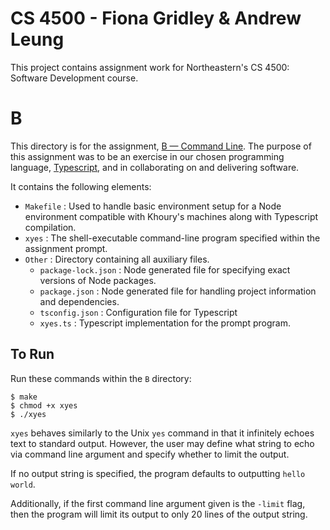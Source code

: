 # CS 4500 - Fiona Gridley & Andrew Leung

This project contains assignment work for Northeastern's CS 4500: Software Development course.

# B

This directory is for the assignment, [B — Command Line](https://www.ccs.neu.edu/home/matthias/4500-f20/B.html). The purpose of this assignment was to be an exercise in our chosen programming language, [Typescript](https://www.typescriptlang.org/), and in collaborating on and delivering software.

It contains the following elements:

- `Makefile` : Used to handle basic environment setup for a Node environment compatible with Khoury's machines along with Typescript compilation.
- `xyes` : The shell-executable command-line program specified within the assignment prompt.
- `Other` : Directory containing all auxiliary files.
  - `package-lock.json` : Node generated file for specifying exact versions of Node packages.
  - `package.json` : Node generated file for handling project information and dependencies.
  - `tsconfig.json` : Configuration file for Typescript
  - `xyes.ts` : Typescript implementation for the prompt program.

## To Run

Run these commands within the `B` directory:

```
$ make
$ chmod +x xyes
$ ./xyes
```

`xyes` behaves similarly to the Unix `yes` command in that it infinitely echoes text to standard output. However, the user may define what string to echo via command line argument and specify whether to limit the output.

If no output string is specified, the program defaults to outputting `hello world`.

Additionally, if the first command line argument given is the `-limit` flag, then the program will limit its output to only 20 lines of the output string.
